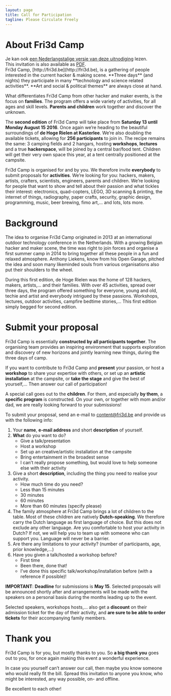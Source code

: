 ```yaml
---
layout: page
title: Call for Participation
tagline: Please Circulate Freely
---
```


# About Fri3d Camp

<div class="panel panel-default panel-uitnodiging col-md-6">
  <div class="panel-body">
  Je kan ook <a href="../">een Nederlangstalige versie van deze uitnodiging</a>
  lezen.<br>
  This invitation is also available as <a href="../../assets/Fri3dCamp2016-CFP.pdf">PDF</a>.
  </div>
</div>
Fri3d Camp, [http://fri3d.be](http://fri3d.be), is a gathering of people interested in the current hacker & making scene. **Three days** (and nights) they participate in many **technology and science related activities**. **Art and social & political themes** are always close at hand.

What differentiates Fri3d Camp from other hacker and maker events, is the focus on **families**. The program offers a wide variety of activities, for all ages and skill levels. **Parents and children** work together and discover the unknown.

The **second edition** of Fri3d Camp will take place from **Saturday 13 until Monday August 15 2016**. Once again we’re heading to the beautiful surroundings of **de Hoge Rielen at Kasterlee**. We’re also doubling the available tickets, allowing for **256 participants** to join in. The recipe remains the same: 3 camping fields and 2 hangars, hosting **workshops**, **lectures** and a true **hackerspace**, will be joined by a central bar/food tent. Children will get their very own space this year, at a tent centrally positioned at the campsite.

Fri3d Camp is organised for and by you. We therefore invite **everybody** to submit proposals for **activities**. We’re looking for you: hackers, makers, artists, crafters, scientists, engineers, parents and children. We’re looking for people that want to show and tell about their passion and what tickles their interest: electronics, quad-copters, LEGO, 3D scanning & printing, the internet of things, radiography, paper crafts, security, graphic design, programming, music, beer brewing, fimo art,… and lots, lots more.

# Background

The idea to organise Fri3d Camp originated in 2013 at an international outdoor technology conference in the Netherlands. With a growing Belgian hacker and maker scene, the time was right to join forces and organise a first summer camp in 2014 to bring together all these people in a fun and relaxed atmosphere. Anthony Liekens, know from his Open Garage, pitched the idea and soon many likeminded souls from various organisations also put their shoulders to the wheel.

During this first edition, de Hoge Rielen was the home of 128 hackers, makers, artists,… and their families. With over 45 activities, spread over three days, the program offered something for everyone, young and old, techie and artist and everybody intrigued by these passions. Workshops, lectures, outdoor activities, campfire bedtime stories,… This first edition simply begged for second edition.

# Submit your proposal

Fri3d Camp is essentially **constructed by all participants together**. The organising team provides an inspiring environment that supports exploration and discovery of new horizons and jointly learning new things, during the three days of camp.

If you want to contribute to Fri3d Camp and **present** your passion, or host a **workshop** to share your expertise with others, or set up an **artistic installation** at the campsite, or **take the stage** and give the best of yourself,… Then answer our call of participation!

A special call goes out to the **children**. For them, and especially **by them**, a **specific program** is constructed. On your own, or together with mom and/or dad, we are really looking forward to your submissions!

To submit your proposal, send an e-mail to [content@fri3d.be](mailto:content@fri3d.be) and provide us with the following info:

1. Your **name**, **e-mail address** and short **description** of yourself.
2. **What** do you want to do?
    * Give a talk/presentation
    * Host a workshop
    * Set up an creative/artistic installation at the campsite
    * Bring entertainment in the broadest sense
    * I can’t really propose something, but would love to help someone else with their activity
3. Give a short **description**, including the thing you need to realise your activity.
    * How much time do you need?
    * Less than 15 minutes
    * 30 minutes
    * 60 minutes
    * More than 60 minutes (specify please)
4. The family atmosphere at Fri3d Camp brings a lot of children to the table. Most of these children are natively **Dutch-speaking**. We therefore carry the Dutch language as first language of choice. But this does not exclude any other language. Are you comfortable to host your activity in Dutch? If not, we will help you to team up with someone who can support you. Language will never be a barrier.
5. Are there any limitations to your activity? (number of participants, age, prior knowledge,…)
6. Have you given a talk/hosted a workshop before?
    * First time
    * Been there, done that!
    * I’ve done this specific talk/workshop/installation before (with a reference if possible)!

**IMPORTANT**: **Deadline** for submissions is **May 15**. Selected proposals will be announced shortly after and arrangements will be made with the speakers on a personal basis during the months leading up to the event.

Selected speakers, workshops hosts,… also get a **discount** on their admission ticket for the day of their activity, and **are sure to be able to order tickets** for their accompanying family members.

# Thank you

Fri3d Camp is for you, but mostly thanks to you. So **a big thank you** goes out to you, for once again making this event a wonderful experience.

In case you yourself can’t answer our call, then maybe you know someone who would really fit the bill. Spread this invitation to anyone you know, who might be interested, any way possible, on- and offline.

Be excellent to each other!

